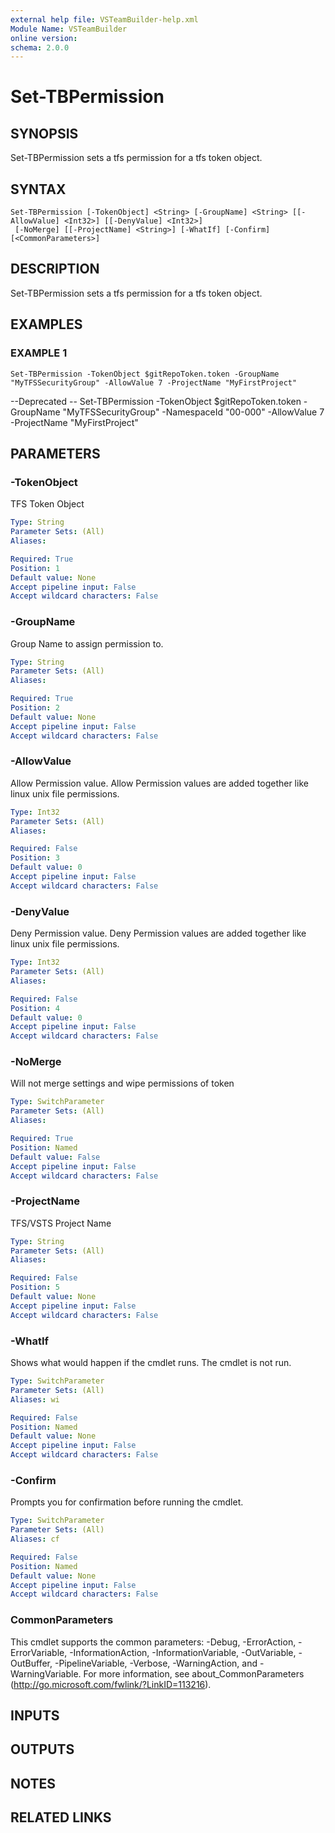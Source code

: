 ```yaml
---
external help file: VSTeamBuilder-help.xml
Module Name: VSTeamBuilder
online version:
schema: 2.0.0
---
```


# Set-TBPermission

## SYNOPSIS
Set-TBPermission sets a tfs permission for a tfs token object.

## SYNTAX

```
Set-TBPermission [-TokenObject] <String> [-GroupName] <String> [[-AllowValue] <Int32>] [[-DenyValue] <Int32>]
 [-NoMerge] [[-ProjectName] <String>] [-WhatIf] [-Confirm] [<CommonParameters>]
```

## DESCRIPTION
Set-TBPermission sets a tfs permission for a tfs token object.

## EXAMPLES

### EXAMPLE 1
```
Set-TBPermission -TokenObject $gitRepoToken.token -GroupName "MyTFSSecurityGroup" -AllowValue 7 -ProjectName "MyFirstProject"
```

--Deprecated -- Set-TBPermission -TokenObject $gitRepoToken.token -GroupName "MyTFSSecurityGroup" -NamespaceId "00-000" -AllowValue 7 -ProjectName "MyFirstProject"

## PARAMETERS

### -TokenObject
TFS Token Object

```yaml
Type: String
Parameter Sets: (All)
Aliases:

Required: True
Position: 1
Default value: None
Accept pipeline input: False
Accept wildcard characters: False
```

### -GroupName
Group Name to assign permission to.

```yaml
Type: String
Parameter Sets: (All)
Aliases:

Required: True
Position: 2
Default value: None
Accept pipeline input: False
Accept wildcard characters: False
```

### -AllowValue
Allow Permission value. 
Allow Permission values are added together like linux unix file permissions.

```yaml
Type: Int32
Parameter Sets: (All)
Aliases:

Required: False
Position: 3
Default value: 0
Accept pipeline input: False
Accept wildcard characters: False
```

### -DenyValue
Deny Permission value. 
Deny Permission values are added together like linux unix file permissions.

```yaml
Type: Int32
Parameter Sets: (All)
Aliases:

Required: False
Position: 4
Default value: 0
Accept pipeline input: False
Accept wildcard characters: False
```

### -NoMerge
Will not merge settings and wipe permissions of token

```yaml
Type: SwitchParameter
Parameter Sets: (All)
Aliases:

Required: True
Position: Named
Default value: False
Accept pipeline input: False
Accept wildcard characters: False
```

### -ProjectName
TFS/VSTS Project Name

```yaml
Type: String
Parameter Sets: (All)
Aliases:

Required: False
Position: 5
Default value: None
Accept pipeline input: False
Accept wildcard characters: False
```

### -WhatIf
Shows what would happen if the cmdlet runs.
The cmdlet is not run.

```yaml
Type: SwitchParameter
Parameter Sets: (All)
Aliases: wi

Required: False
Position: Named
Default value: None
Accept pipeline input: False
Accept wildcard characters: False
```

### -Confirm
Prompts you for confirmation before running the cmdlet.

```yaml
Type: SwitchParameter
Parameter Sets: (All)
Aliases: cf

Required: False
Position: Named
Default value: None
Accept pipeline input: False
Accept wildcard characters: False
```

### CommonParameters
This cmdlet supports the common parameters: -Debug, -ErrorAction, -ErrorVariable, -InformationAction, -InformationVariable, -OutVariable, -OutBuffer, -PipelineVariable, -Verbose, -WarningAction, and -WarningVariable.
For more information, see about_CommonParameters (http://go.microsoft.com/fwlink/?LinkID=113216).

## INPUTS

## OUTPUTS

## NOTES

## RELATED LINKS
